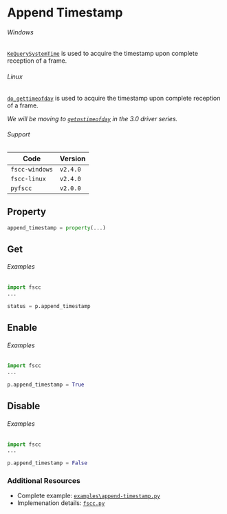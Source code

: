 # Append Timestamp
###### Windows
[`KeQuerySystemTime`](http://msdn.microsoft.com/en-us/library/windows/hardware/ff553068.aspx)
is used to acquire the timestamp upon complete reception of a frame.

###### Linux
[`do_gettimeofday`](http://www.fsl.cs.sunysb.edu/kernel-api/re29.html)
is used to acquire the timestamp upon complete reception of a frame.

_We will be moving to 
[`getnstimeofday`](http://www.gnugeneration.com/books/linux/2.6.20/kernel-api/re32.html)
in the 3.0 driver series._


###### Support
| Code           | Version
| -------------- | --------
| `fscc-windows` | `v2.4.0`
| `fscc-linux`   | `v2.4.0`
| `pyfscc`       | `v2.0.0`


## Property
```python
append_timestamp = property(...)
```


## Get
###### Examples
```python
import fscc
...

status = p.append_timestamp
```


## Enable
###### Examples
```python
import fscc
...

p.append_timestamp = True
```


## Disable
###### Examples
```python
import fscc
...

p.append_timestamp = False
```


### Additional Resources
- Complete example: [`examples\append-timestamp.py`](https://github.com/commtech/pyfscc/blob/master/examples/append-timestamp.py)
- Implemenation details: [`fscc.py`](https://github.com/commtech/pyfscc/blob/master/fscc.py)
